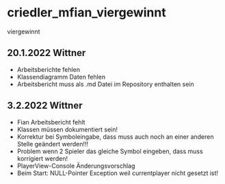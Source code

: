# criedler_mfian_viergewinnt
viergewinnt


## 20.1.2022 Wittner
* Arbeitsberichte fehlen
* Klassendiagramm Daten fehlen
* Arbeitsbericht muss als .md Datei im Repository enthalten sein

## 3.2.2022 Wittner
* Fian Arbeitsbericht fehlt
* Klassen müssen dokumentiert sein!
* Korrektur bei Symboleingabe, dass muss auch noch an einer anderen Stelle geändert werden!!!
* Problem wenn 2 Spieler das gleiche Symbol eingeben, dass muss korrigiert werden!
* PlayerView-Console Änderungsvorschlag
* Beim Start: NULL-Pointer Exception weil currentplayer nicht gesetzt ist!